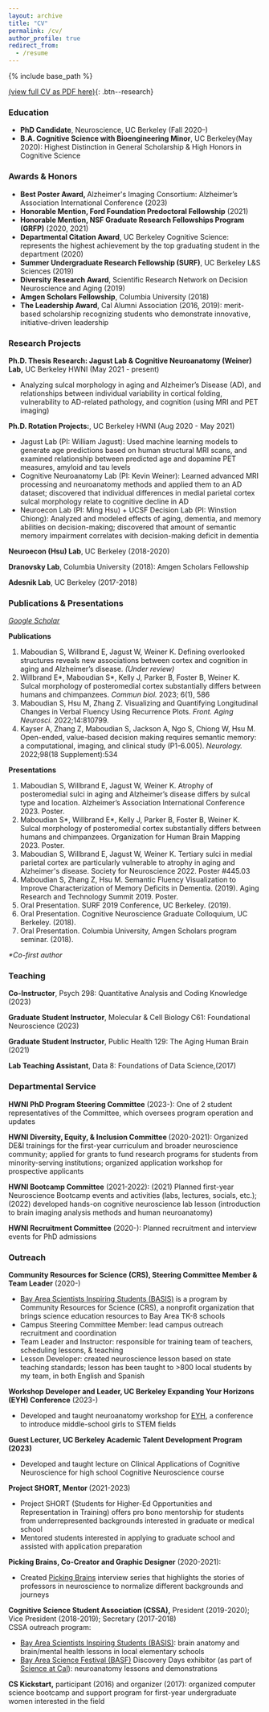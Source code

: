 ```yaml
---
layout: archive
title: "CV"
permalink: /cv/
author_profile: true
redirect_from:
  - /resume
---
```


{% include base_path %}

[(view full CV as PDF here)](https://drive.google.com/file/d/1na3Jir-AWcpODSBP5e0sf-ay2BRku7Ap/view?usp=sharing){: .btn--research}
<h3>Education</h3>
    <ul>
        <li><b>PhD Candidate</b>, Neuroscience, UC Berkeley (Fall 2020–)</li>
        <li><b>B.A. Cognitive Science with Bioengineering Minor</b>, UC Berkeley(May 2020): Highest Distinction in General Scholarship &amp; High Honors in Cognitive Science</li></ul>

<h3>Awards &amp; Honors</h3>
    <ul>
        <li><b>Best Poster Award, </b> Alzheimer's Imaging Consortium: Alzheimer’s Association International Conference (2023)</li>
        <li><b>Honorable Mention, Ford Foundation Predoctoral Fellowship</b> (2021)</li>
        <li><b>Honorable Mention, NSF Graduate Research Fellowships Program (GRFP)</b> (2020, 2021)</li>
        <li><b>Departmental Citation Award</b>, UC Berkeley Cognitive Science: represents the highest achievement by the top graduating student in the department (2020)</li>
        <li><b>Summer Undergraduate Research Fellowship (SURF)</b>, UC Berkeley L&S Sciences (2019)</li>
        <li><b>Diversity Research Award</b>, Scientific Research Network on Decision Neuroscience and Aging (2019)</li>
        <li><b>Amgen Scholars Fellowship</b>, Columbia University (2018)</li>
        <li><b>The Leadership Award</b>, Cal Alumni Association (2016, 2019): merit-based scholarship recognizing students who demonstrate innovative, initiative-driven leadership</li>
    </ul>


<h3>Research Projects</h3>
<p><b>Ph.D. Thesis Research: Jagust Lab & Cognitive Neuroanatomy (Weiner) Lab,</b> UC Berkeley HWNI (May 2021 - present)
      <ul>
        <li>Analyzing sulcal morphology in aging and Alzheimer’s Disease (AD), and relationships between individual variability in cortical folding, vulnerability to AD-related pathology, and cognition (using MRI and PET imaging)</li>
      </ul></p>

  <p><b>Ph.D. Rotation Projects:</b>, UC Berkeley HWNI (Aug 2020 - May 2021)
      <ul>
        <li>Jagust Lab (PI: William Jagust): Used machine learning models to generate age predictions based on human structural MRI scans, and examined relationship between predicted age and dopamine PET measures, amyloid and tau levels</li>
        <li>Cognitive Neuroanatomy Lab (PI: Kevin Weiner): Learned advanced MRI processing and neuroanatomy methods and applied them to an AD dataset; discovered that individual differences in medial parietal cortex sulcal morphology relate to cognitive decline in AD</li>
        <li>Neuroecon Lab (PI: Ming Hsu) + UCSF Decision Lab (PI: Winstion Chiong): Analyzed and modeled effects of aging, dementia, and memory abilities on decision-making; discovered that amount of semantic memory impairment correlates with decision-making deficit in dementia</li>
      </ul></p>

  <p><b>Neuroecon (Hsu) Lab</b>, UC Berkeley (2018-2020)

  <p><b>Dranovsky Lab</b>, Columbia University (2018): Amgen Scholars Fellowship

  <p><b>Adesnik Lab</b>, UC Berkeley (2017-2018)</p>


  <h3>Publications &amp; Presentations</h3>
	        <p><a href="https://scholar.google.com/citations?hl=en&user=9jjZDs4AAAAJ"><i>Google Scholar</i></a></p>

  <p><b>Publications</b></p>
    <ol>
	    <li>Maboudian S, Willbrand E, Jagust W, Weiner K. Defining overlooked structures reveals new associations between cortex and cognition in aging and Alzheimer’s disease. <i>(Under review)</i></li>
	    <li>Willbrand E*, Maboudian S*, Kelly J, Parker B, Foster B, Weiner K. Sulcal morphology of posteromedial cortex substantially differs between humans and chimpanzees. <i>Commun biol.</i> 2023; 6(1), 586</li>
	    <li>Maboudian S, Hsu M, Zhang Z. Visualizing and Quantifying Longitudinal Changes in Verbal Fluency Using Recurrence Plots. <i>Front. Aging Neurosci.</i> 2022;14:810799.</li>
	    <li>Kayser A, Zhang Z, Maboudian S, Jackson A, Ngo S, Chiong W, Hsu M. Open-ended, value-based decision making requires semantic memory: a computational, imaging, and clinical study (P1-6.005). <i>Neurology.</i> 2022;98(18 Supplement):534</li>
    </ol>
  
  <p><b>Presentations</b></p>
    <ol>
	    <li>Maboudian S, Willbrand E, Jagust W, Weiner K. Atrophy of posteromedial sulci in aging and Alzheimer’s disease differs by sulcal type and location. Alzheimer’s Association International Conference 2023. Poster.</li>
	    <li>Maboudian S*, Willbrand E*, Kelly J, Parker B, Foster B, Weiner K. Sulcal morphology of posteromedial cortex substantially differs between humans and chimpanzees. Organization for Human Brain Mapping 2023. Poster.</li>
	    <li>Maboudian S, Willbrand E, Jagust W, Weiner K. Tertiary sulci in medial parietal cortex are particularly vulnerable to atrophy in aging and Alzheimer's disease. Society for Neuroscience 2022. Poster #445.03</li>
	    <li>Maboudian S, Zhang Z, Hsu M. Semantic Fluency Visualization to Improve Characterization of Memory Deficits in Dementia. (2019). Aging Research and Technology Summit 2019. Poster.</li>
	    <li>Oral Presentation. SURF 2019 Conference, UC Berkeley. (2019).</li>
	    <li>Oral Presentation. Cognitive Neuroscience Graduate Colloquium, UC Berkeley. (2018).</li>
	    <li>Oral Presentation. Columbia University, Amgen Scholars program seminar. (2018).</li>
    </ol>
    <p><i>*Co-first author</i></p>



<h3>Teaching</h3>
    <p><b>Co-Instructor</b>, Psych 298: Quantitative Analysis and Coding Knowledge (2023)</p>
    <p><b>Graduate Student Instructor</b>, Molecular & Cell Biology C61: Foundational Neuroscience (2023)</p>
    <p><b>Graduate Student Instructor</b>, Public Health 129: The Aging Human Brain (2021)</p>
    <p><b>Lab Teaching Assistant</b>, Data 8: Foundations of Data Science,(2017)</p>
    

<h3>Departmental Service</h3>
    <p><b>HWNI PhD Program Steering Committee</b> (2023-): One of 2 student representatives of the Committee, which oversees program operation and updates</p> 
    <p><b>HWNI Diversity, Equity, & Inclusion Committee </b> (2020-2021): Organized DE&I trainings for the first-year curriculum and broader neuroscience community; applied for grants to fund research programs for students from minority-serving institutions; organized application workshop for prospective applicants</p>
    <p><b>HWNI Bootcamp Committee</b> (2021-2022): (2021) Planned first-year Neuroscience Bootcamp events and activities (labs, lectures, socials, etc.); (2022) developed hands-on cognitive neuroscience lab lesson (introduction to brain imaging analysis methods and human neuroanatomy)</p> 
    <p><b>HWNI Recruitment Committee</b> (2020-): Planned recruitment and interview events for PhD admissions </p> 


<h3>Outreach</h3>
    <p><b>Community Resources for Science (CRS), Steering Committee Member & Team Leader</b> (2020-)
        <ul>
        <li><a href="https://www.crscience.org/educators/BASIS">Bay Area Scientists Inspiring Students (BASIS)</a> is a program by Community Resources for Science (CRS), a nonprofit organization that brings science education resources to Bay Area TK-8 schools</li>
	<li>Campus Steering Committee Member: lead campus outreach recruitment and coordination</li>
        <li>Team Leader and Instructor: responsible for training team of teachers, scheduling lessons, & teaching</li>
        <li>Lesson Developer: created neuroscience lesson based on state teaching standards; lesson has been taught to >800 local students by my team, in both English and Spanish</li>
        </ul></p>
    <p><b>Workshop Developer and Leader, UC Berkeley Expanding Your Horizons (EYH) Conference</b> (2023-)
        <ul>
        <li>Developed and taught neuroanatomy workshop for <a href="https://eyh.berkeley.edu/">EYH</a>, a conference to introduce middle-school girls to STEM fields</li>
	</ul></p>	    
    <p><b>Guest Lecturer, UC Berkeley Academic Talent Development Program (2023)</b></p>
        <ul>
        <li>Developed and taught lecture on Clinical Applications of Cognitive Neuroscience for high school Cognitive Neuroscience course</li>
	</ul></p>
	    
  <p><b>Project SHORT, Mentor </b> (2021-2023) 
        <ul>
        <li>Project SHORT (Students for Higher-Ed Opportunities and Representation in Training) offers pro bono mentorship for students from underrepresented backgrounds interested in graduate or medical school</li>
        <li>Mentored students interested in applying to graduate school and assisted with application preparation</li>
        </ul></p> 
    <p><b>Picking Brains, Co-Creator and Graphic Designer</b> (2020-2021): 
        <ul>
        <li>Created <a href="https://pickingbrains.github.io/">Picking Brains</a> interview series that highlights the stories of professors in neuroscience to normalize different backgrounds and journeys 
        </ul></p> 
    <p><b>Cognitive Science Student Association (CSSA),</b> President (2019-2020); Vice President (2018-2019); Secretary (2017-2018)
      <br>CSSA outreach program:
      <ul>
        <li><a href="https://www.crscience.org/educators/BASIS">Bay Area Scientists Inspiring Students (BASIS)</a>: brain anatomy and brain/mental health lessons in local elementary schools</li>
        <li><a href="http://www.bayareasciencefestival.org/">Bay Area Science Festival (BASF)</a> Discovery Days exhibitor
              (as part of <a href="https://scienceatcal.berkeley.edu">Science at Cal</a>): neuroanatomy lessons and demonstrations </li>
        </ul></p>
    <p><b>CS Kickstart,</b> participant (2016) and organizer (2017): organized computer science bootcamp and support program for first-year undergraduate women interested in the field</p>
    

